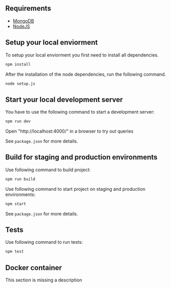 ## Requirements

* [MongoDB](https://www.mongodb.com/download-center "MongoDB")
* [NodeJS](https://nodejs.org/en/download "NodeJS")

## Setup your local enviorment

To setup your local enviorment you first need to install all dependencies.

```sh
npm install
```

After the installation of the node dependencies, run the following command.

```sh
node setup.js
```

## Start your local development server

You have to use the following command to start a development server:

```sh
npm run dev
```

Open "http://localhost:4000/" in a browser to try out queries

See `package.json` for more details.

## Build for staging and production environments

Use following command to build project:

```sh
npm run build
```

Use following command to start project on staging and production environments:

```sh
npm start
```

See `package.json` for more details.

## Tests

Use following command to run tests:

```sh
npm test
```

## Docker container

This section is missing a description
